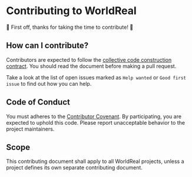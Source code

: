 # Contributing to WorldReal

:tada: First off, thanks for taking the time to contribute! :tada:

## How can I contribute?

Contributors are expected to follow the [collective code construction contract](https://github.com/WorldReal/documents/blob/master/C4.md). You should read the document before making a pull request.

Take a look at the list of open issues marked as `Help wanted` or `Good first issue` to find out how you can help.

## Code of Conduct

You must adheres to the [Contributor Covenant](https://github.com/WorldReal/documents/blob/master/CONDUCT.md). By participating, you are expected to uphold this code. Please report unacceptable behavior to the project maintainers.

## Scope

This contributing document shall apply to all WorldReal projects, unless a project defines its own separate contributing document.
